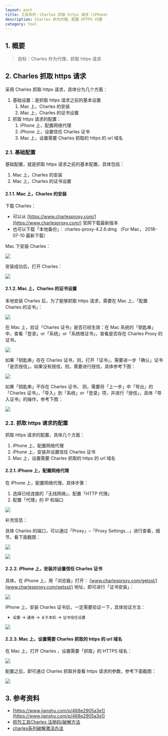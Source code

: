 ```yaml
---
layout: post
title: 工具系列：Charles 抓取 https 请求（iPhone）
description: Charles 作为代理，配置 HTTPS 代理
category: tool 
---
```


## 1. 概要

> 目标：Charles 作为代理，抓取 https 请求.

## 2. Charles 抓取 https 请求

采用 Charles 抓取 https 请求，具体分为几个方面：

1. 基础设置：是抓取 https 请求之前的基本设置
	1. Mac 上，Charles 的安装
	1. Mac 上，Charles 的证书设置
1. 抓取 https 请求的配置：
	1. iPhone 上，配置网络代理
	1. iPhone 上，设置信任 Charles 证书
	1. Mac 上，设置需要 Charles 抓取的 https 的 url 域名

### 2.1. 基础配置

基础配置，就是抓取 https 请求之前的基本配置，具体包括：

1. Mac 上，Charles 的安装
1. Mac 上，Charles 的证书设置

#### 2.1.1. Mac 上，Charles 的安装

下载 Charles：

* 可以从 [https://www.charlesproxy.com/](https://www.charlesproxy.com/) 官网下载最新版本
* 也可以下载「本地备份」： charles-proxy-4.2.6.dmg （For Mac， 2018-07-10 最新下载）

Mac 下安装 Charles：

![](/images/tool-charles/install-charles.png)


安装成功后，打开 Charles：

![](/images/tool-charles/open-charles.png)


#### 2.1.2. Mac 上，Charles 的证书设置

本地安装 Charles 后，为了能够抓取 https 请求，需要在 Mac 上，「配置 Charles 的证书」：


![](/images/tool-charles/mac-charles-config-1.png)
 

在 Mac 上，验证「Charles 证书」是否已经生效：在 Mac 系统的「钥匙串」中，查看「登录」or「系统」or「系统根证书」，查看是否存在 Charles Proxy 的证书。

![](/images/tool-charles/mac-charles-config-2.png)

 

如果「钥匙串」存在 Charles 证书，则，打开「证书」，需要进一步「确认」证书「是否授信」，如果没有授信，则，需要进行授信，具体参考下图：


![](/images/tool-charles/mac-charles-config-3.png)
 

如果「钥匙串」不存在 Charles 证书， 则，需要将「上一步」中「导出」的「Charles 证书」，「导入」到「系统」or「登录」项，并进行「授信」，具体「导入证书」的操作，参考下图：

![](/images/tool-charles/mac-charles-config-4.png)


### 2.2. 抓取 https 请求的配置

抓取 https 请求的配置，具体几个方面：

1. iPhone 上，配置网络代理
1. iPhone 上，安装并设置信任 Charles 证书
1. Mac 上，设置需要 Charles 抓取的 https 的 url 域名

#### 2.2.1. iPhone 上，配置网络代理

在 iPhone 上，配置网络代理，具体步骤：

1. 选择已经连接的「无线网络」，配置「HTTP 代理」
1. 配置「代理」的 IP 和端口

![](/images/tool-charles/iphone-charles-config-1.png)
 

补充信息：

具体 Charles 的端口，可以通过「Proxy」–「Proxy Settings...」进行查看，细节，看下面截图：


![](/images/tool-charles/mac-charles-config-proxy-info.png)


![](/images/tool-charles/mac-charles-config-proxy-info-details.png)

 

 

#### 2.2.2. iPhone 上，安装并设置信任 Charles 证书

具体，在 iPhone 上，用「浏览器」打开： [www.charlesproxy.com/getssl/](www.charlesproxy.com/getssl/) 地址，即可进行「证书安装」：


![](/images/tool-charles/iphone-charles-config-2.png)
 

iPhone 上，安装 Charles 证书后，一定需要验证一下，具体验证方法：

* `设置` -> `通用` -> `关于本机` -> `证书信任设置`

![](/images/tool-charles/iphone-charles-config-3.png)


 

#### 2.2.3. Mac 上，设置需要 Charles 抓取的 https 的 url 域名

在 Mac 上，打开 Charles ，设置需要「抓取」的 HTTPS 域名：


![](/images/tool-charles/mac-charles-config-enable-ssl.png)


配置之后，即可通过 Charles 抓取并查看 https 请求的参数，参考下面截图：

![](/images/tool-charles/mac-charles-config-https-request-and-response-details.png)

## 3. 参考资料

* [https://www.jianshu.com/p/468e2905a3e1](https://www.jianshu.com/p/468e2905a3e1)
* [抓包工具Charles 注册码/破解方法](https://blog.csdn.net/txz_gray/article/details/58589072)
* [charles系列破解激活办法](https://blog.csdn.net/qq_25821067/article/details/79848589)






[NingG]:    http://ningg.github.com  "NingG"
